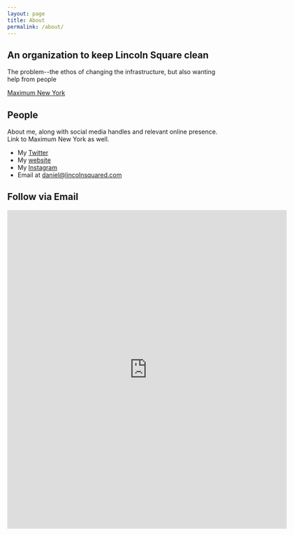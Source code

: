 ```yaml
---
layout: page
title: About
permalink: /about/
---
```


## An organization to keep Lincoln Square clean

The problem--the ethos of changing the infrastructure, but also wanting help from people

[Maximum New York](https://maximumnewyork.com)

## People

About me, along with social media handles and relevant online presence. Link to Maximum New York as well.

* My [Twitter](https://twitter.com/danielgolliher)
* My [website](https://danielgolliher.com/)
* My [Instagram](http://instagram.com/danielgolliher)
* Email at [daniel@lincolnsquared.com](mailto:daniel@lincolnsquared.com)

## Follow via Email

<iframe src="https://docs.google.com/forms/d/e/1FAIpQLSeQHJ6t1znqqxV5PLWinUIcGiPvtitqICPsxaXZhqkQzVlx_g/viewform?embedded=true" width="640" height="729" frameborder="0" marginheight="0" marginwidth="0">Loading…</iframe>
